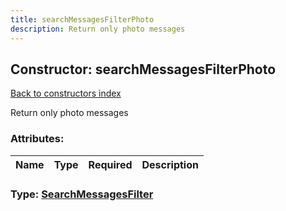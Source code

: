 ```yaml
---
title: searchMessagesFilterPhoto
description: Return only photo messages
---
```

## Constructor: searchMessagesFilterPhoto  
[Back to constructors index](index.md)



Return only photo messages

### Attributes:

| Name     |    Type       | Required | Description |
|----------|---------------|----------|-------------|



### Type: [SearchMessagesFilter](../types/SearchMessagesFilter.md)


